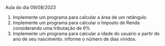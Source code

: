 Aula do dia 09/08/2023

1. Implemente um programa para calcular a área de um retângulo
2. Implemente um programa para calcular o Imposto de Renda considerando uma tributação de 6%
3. Implemente um programa para calcular a idade do usuário a partir do ano de seu nascimento. informe o número de dias vividos.
